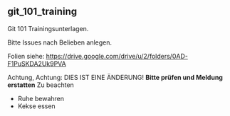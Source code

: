 ## git_101_training

Git 101 Trainingsunterlagen.

Bitte Issues nach Belieben anlegen.

Folien siehe: https://drive.google.com/drive/u/2/folders/0AD-F1PuSKDA2Uk9PVA

Achtung, Achtung: DIES IST EINE ÄNDERUNG! 
**Bitte prüfen und Meldung erstatten**
Zu beachten
* Ruhe bewahren
* Kekse essen
